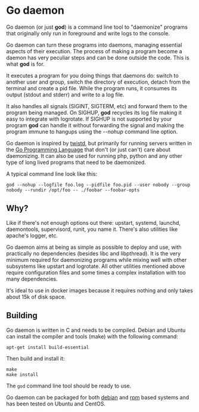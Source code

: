 # Go daemon

Go daemon (or just **god**) is a command line tool to "daemonize" programs
that originally only run in foreground and write logs to the console.

Go daemon can turn these programs into daemons, managing essential aspects of
their execution. The process of making a program become a daemon has very
peculiar steps and can be done outside the code. This is what **god** is for.

It executes a program for you doing things that daemons do: switch to another
user and group, switch the directory of execution, detach from the terminal
and create a pid file. While the program runs, it consumes its output
(stdout and stderr) and write to a log file.

It also handles all signals (SIGINT, SIGTERM, etc) and forward them to the
program being managed. On SIGHUP, **god** recycles its log file making it
easy to integrate with logrotate. If SIGHUP is not supported by your program
**god** can handle it without forwarding the signal and making the program
immune to hangups using the *--nohup* command line option.

Go daemon is inspired by [twistd](http://twistedmatrix.com/documents/current/core/howto/basics.html#auto1),
but primarily for running servers written in the
[Go Programming Language](http://golang.org) that don't (or just can't)
care about daemonizing. It can also be used for running php, python and any
other type of long lived programs that need to be daemonized.

A typical command line look like this:

	god --nohup --logfile foo.log --pidfile foo.pid --user nobody --group nobody --rundir /opt/foo -- ./foobar --foobar-opts


## Why?

Like if there's not enough options out there: upstart, systemd, launchd,
daemontools, supervisord, runit, you name it. There's also utilities like
apache's logger, etc.

Go daemon aims at being as simple as possible to deploy and use, with
practically no dependencies (besides libc and libpthread). It is the very
minimum required for daemonizing programs while mixing well with other
subsystems like upstart and logrotate. All other utilities mentioned above
require configuration files and some times a complex installation with too
many dependencies.

It's ideal to use in docker images because it requires nothing and only
takes about 15k of disk space.


## Building

Go daemon is written in C and needs to be compiled. Debian and Ubuntu can
install the compiler and tools (make) with the following command:

	apt-get install build-essential

Then build and install it:

	make
	make install

The `god` command line tool should be ready to use.

Go daemon can be packaged for both [debian](debian/README.Debian) and
[rpm](rpm/README.md) based systems and has been tested on Ubuntu and CentOS.
